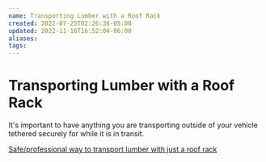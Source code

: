 ```yaml
---
name: Transporting Lumber with a Roof Rack
created: 2022-07-25T02:26:36-05:00
updated: 2022-11-16T16:52:04-06:00
aliases: 
tags: 
---
```

# Transporting Lumber with a Roof Rack

It's important to have anything you are transporting outside of your vehicle tethered securely for while it is in transit.

[Safe/professional way to transport lumber with just a roof rack](https://diy.stackexchange.com/questions/79733/safe-professional-way-to-transport-lumber-with-just-a-roof-rack)
